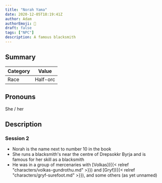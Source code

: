 ```yaml
---
title: "Norah Yama"
date: 2020-12-05T18:19:41Z
author: Adam
authorEmoji: 👼
draft: false
tags: ["NPC"]
description: A famous blacksmith
---
```


## Summary
| Category  | Value               |
| --------- | ------------------- |
| Race      | Half-orc            | 

## Pronouns
She / her

## Description

### Session 2
- Norah is the name next to number 10 in the book
- She runs a blacksmith's near the centre of Drepsokkr Byrja and is famous for her skill as a blacksmith
- He was in a group of mercenaries with [Volkas]({{< relref "characters/volkas-gundrothu.md" >}}) and [Gryf]({{< relref "characters/gryf-surefoot.md" >}}), and some others (as yet unnamed)
